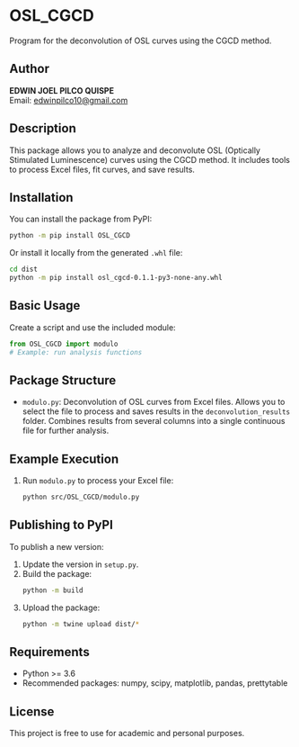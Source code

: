 
# OSL_CGCD

Program for the deconvolution of OSL curves using the CGCD method.

## Author
**EDWIN JOEL PILCO QUISPE**  
Email: edwinpilco10@gmail.com

## Description
This package allows you to analyze and deconvolute OSL (Optically Stimulated Luminescence) curves using the CGCD method. It includes tools to process Excel files, fit curves, and save results.

## Installation
You can install the package from PyPI:

```bash
python -m pip install OSL_CGCD
```

Or install it locally from the generated `.whl` file:

```bash
cd dist
python -m pip install osl_cgcd-0.1.1-py3-none-any.whl
```

## Basic Usage
Create a script and use the included module:

```python
from OSL_CGCD import modulo
# Example: run analysis functions
```

## Package Structure

- `modulo.py`: Deconvolution of OSL curves from Excel files. Allows you to select the file to process and saves results in the `deconvolution_results` folder. Combines results from several columns into a single continuous file for further analysis.

## Example Execution
1. Run `modulo.py` to process your Excel file:
	```bash
	python src/OSL_CGCD/modulo.py
	```

## Publishing to PyPI
To publish a new version:
1. Update the version in `setup.py`.
2. Build the package:
	```bash
	python -m build
	```
3. Upload the package:
	```bash
	python -m twine upload dist/*
	```

## Requirements
- Python >= 3.6
- Recommended packages: numpy, scipy, matplotlib, pandas, prettytable

## License
This project is free to use for academic and personal purposes.
